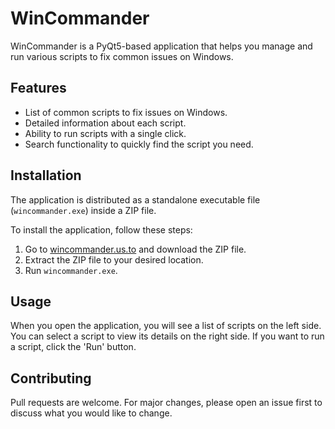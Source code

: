 # WinCommander

WinCommander is a PyQt5-based application that helps you manage and run various scripts to fix common issues on Windows.

## Features

- List of common scripts to fix issues on Windows.
- Detailed information about each script.
- Ability to run scripts with a single click.
- Search functionality to quickly find the script you need.

## Installation

The application is distributed as a standalone executable file (`wincommander.exe`) inside a ZIP file. 

To install the application, follow these steps:

1. Go to [wincommander.us.to](http://wincommander.us.to) and download the ZIP file.
2. Extract the ZIP file to your desired location.
3. Run `wincommander.exe`.

## Usage

When you open the application, you will see a list of scripts on the left side. You can select a script to view its details on the right side. If you want to run a script, click the 'Run' button.

## Contributing

Pull requests are welcome. For major changes, please open an issue first to discuss what you would like to change.
